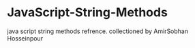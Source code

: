 # JavaScript-String-Methods
java script string methods refrence. collectioned by AmirSobhan Hosseinpour
